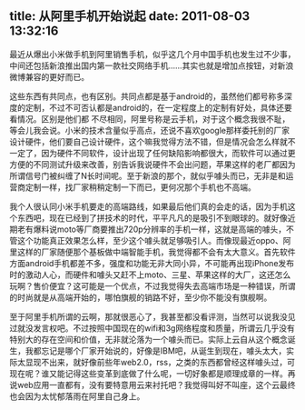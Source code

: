 title: 从阿里手机开始说起
date: 2011-08-03 13:32:16
---

最近从爆出小米做手机到阿里销售手机，似乎这几个月中国手机也发生过不少事，中间还包括新浪推出国内第一款社交网络手机……其实也就是增加点按钮，对新浪微博兼容的更好而已。

这些东西有共同点，也有区别。共同点都是基于android的，虽然他们都号称多深度的定制，不过不可否认都是android的，在一定程度上的定制有好处，具体还要看情况。区别是他们都 不尽相同，阿里号称是云手机，对于这个概念我很不耻，等会儿我会说。小米的技术含量似乎高点，还说不喜欢google那样委托别的厂家设计硬件，他们要自己设计硬件，这个嘛我觉得方法不错，但是情况会怎么样就不一定了，因为硬件不同软件，设计出现了任何缺陷影响都很大，而软件可以通过更方便的不同测试升级来改善，别告诉我说硬件不会出问题，苹果这样的老厂都因为所谓信号门被纠缠了N长时间呢。至于新浪的那个，就似乎噱头而已，无非是和运营商定制一样，找厂家稍稍定制一下而已，更何况那个手机也不高端。

我个人很认同小米手机要走的高端路线，如果最后他们真的会走的话，因为手机这个东西吧，现在已经到了拼技术的时代，平平凡凡的是吸引不到眼球的。就好像近期老有爆料说moto等厂商要推出720p分辨率的手机一样，这就是高端的噱头，不管这个功能真正效果怎么样，至少这个噱头就足够吸引人。而像现最近oppo、阿里这样的厂家随便那个基板做中端智能手机，我觉得都不会有太大意义。首先软件方面android手机都差不多，强度和功能无非大同小异，不可能再出现iPhone发布时的激动人心，而硬件和噱头又赶不上moto、三星、苹果这样的大厂，这还怎么玩啊？售价便宜？这可能是一个优点，不过我觉得失去高端市场是一种错误，所谓的时尚就是从高端开始的，哪怕旗舰的销路不好，至少你不能没有旗舰啊。

至于阿里手机所谓的云啊，那就很恶心了，我甚至都没看评测，当然可以说我没见过就没发言权吧。不过按照中国现在的wifi和3g网络程度和质量，所谓云几乎没有特别大的存在空间和价值，无非就沦落为一个噱头而已。实际上云自从这个概念诞生，我都忘记是哪个厂家开始说的，好像是IBM吧，从诞生到现在，噱头太大，实际太显现不出来，就好像前些年web2.0，rss，之类的东西都曾经这样噱头过，可现在呢？谁又能记得这些变革到底做了什么呢，一切好象都是顺理成章的一样。再说web应用一直都有，没有要特意用云来衬托吧？我觉得叫好不叫座，这个云最终也会因为太忧郁落雨在阿里自己身上。